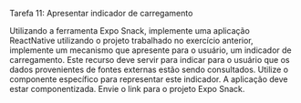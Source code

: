 Tarefa 11: Apresentar indicador de carregamento

Utilizando a ferramenta Expo Snack, implemente uma aplicação ReactNative utilizando o projeto trabalhado no exercício anterior, implemente um mecanismo que apresente para o usuário, um indicador de carregamento.
Este recurso deve servir para indicar para o usuário que os dados provenientes de fontes externas estão sendo consultados. Utilize o componente específico para representar este indicador.
A aplicação deve estar componentizada.
Envie o link para o projeto Expo Snack.